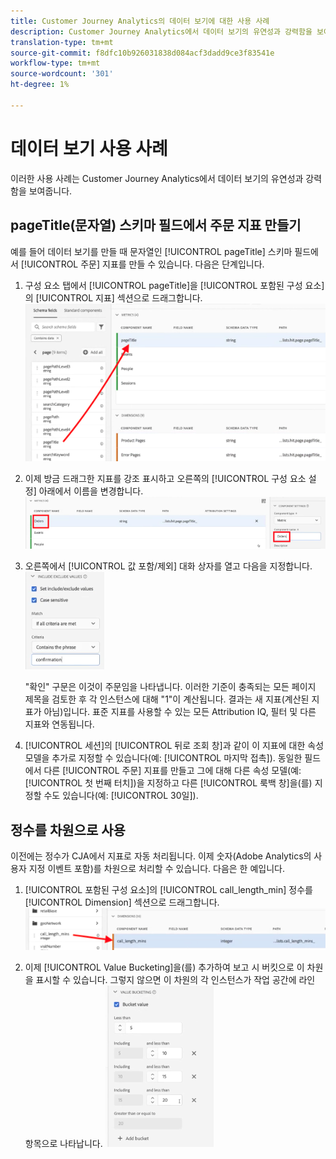 ```yaml
---
title: Customer Journey Analytics의 데이터 보기에 대한 사용 사례
description: Customer Journey Analytics에서 데이터 보기의 유연성과 강력함을 보여주는 다양한 사용 사례
translation-type: tm+mt
source-git-commit: f8dfc10b926031838d084acf3dadd9ce3f83541e
workflow-type: tm+mt
source-wordcount: '301'
ht-degree: 1%

---
```



# 데이터 보기 사용 사례

이러한 사용 사례는 Customer Journey Analytics에서 데이터 보기의 유연성과 강력함을 보여줍니다.

## pageTitle(문자열) 스키마 필드에서 주문 지표 만들기

예를 들어 데이터 보기를 만들 때 문자열인 [!UICONTROL pageTitle] 스키마 필드에서 [!UICONTROL 주문] 지표를 만들 수 있습니다. 다음은 단계입니다.

1. 구성 요소 탭에서 [!UICONTROL pageTitle]을 [!UICONTROL 포함된 구성 요소]의 [!UICONTROL 지표] 섹션으로 드래그합니다.
   ![](assets/use-case1a.png)
1. 이제 방금 드래그한 지표를 강조 표시하고 오른쪽의 [!UICONTROL 구성 요소 설정] 아래에서 이름을 변경합니다.
   ![](assets/orders.png)
1. 오른쪽에서 [!UICONTROL 값 포함/제외] 대화 상자를 열고 다음을 지정합니다.
   ![](assets/orders2.png)

   &quot;확인&quot; 구문은 이것이 주문임을 나타냅니다. 이러한 기준이 충족되는 모든 페이지 제목을 검토한 후 각 인스턴스에 대해 &quot;1&quot;이 계산됩니다. 결과는 새 지표(계산된 지표가 아님)입니다. 표준 지표를 사용할 수 있는 모든 Attribution IQ, 필터 및 다른 지표와 연동됩니다.
1. [!UICONTROL 세션]의 [!UICONTROL 뒤로 조회 창]과 같이 이 지표에 대한 속성 모델을 추가로 지정할 수 있습니다(예: [!UICONTROL 마지막 접촉]).
동일한 필드에서 다른 [!UICONTROL 주문] 지표를 만들고 그에 대해 다른 속성 모델(예: [!UICONTROL 첫 번째 터치])을 지정하고 다른 [!UICONTROL 룩백 창]을(를) 지정할 수도 있습니다(예: [!UICONTROL 30일]).

## 정수를 차원으로 사용

이전에는 정수가 CJA에서 지표로 자동 처리됩니다. 이제 숫자(Adobe Analytics의 사용자 지정 이벤트 포함)를 차원으로 처리할 수 있습니다. 다음은 한 예입니다.

1. [!UICONTROL 포함된 구성 요소]의 [!UICONTROL call_length_min] 정수를 [!UICONTROL Dimension] 섹션으로 드래그합니다.
   ![](assets/integers.png)

1. 이제 [!UICONTROL Value Bucketing]을(를) 추가하여 보고 시 버킷으로 이 차원을 표시할 수 있습니다. 그렇지 않으면 이 차원의 각 인스턴스가 작업 공간에 라인 항목으로 나타납니다.
   ![](assets/bucketing.png)
